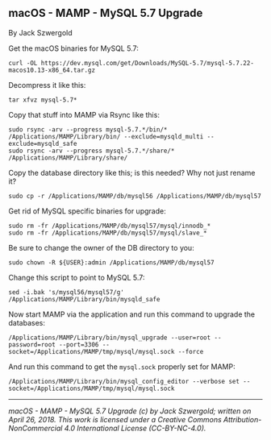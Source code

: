 ## macOS - MAMP - MySQL 5.7 Upgrade

By Jack Szwergold

Get the macOS binaries for MySQL 5.7:

	curl -OL https://dev.mysql.com/get/Downloads/MySQL-5.7/mysql-5.7.22-macos10.13-x86_64.tar.gz

Decompress it like this:

	tar xfvz mysql-5.7*

Copy that stuff into MAMP via Rsync like this:

	sudo rsync -arv --progress mysql-5.7.*/bin/* /Applications/MAMP/Library/bin/ --exclude=mysqld_multi --exclude=mysqld_safe
	sudo rsync -arv --progress mysql-5.7.*/share/* /Applications/MAMP/Library/share/

Copy the database directory like this; is this needed? Why not just rename it?

	sudo cp -r /Applications/MAMP/db/mysql56 /Applications/MAMP/db/mysql57

Get rid of MySQL specific binaries for upgrade:

	sudo rm -fr /Applications/MAMP/db/mysql57/mysql/innodb_*
	sudo rm -fr /Applications/MAMP/db/mysql57/mysql/slave_*

Be sure to change the owner of the DB directory to you:

	sudo chown -R ${USER}:admin /Applications/MAMP/db/mysql57

Change this script to point to MySQL 5.7:

	sed -i.bak 's/mysql56/mysql57/g' /Applications/MAMP/Library/bin/mysqld_safe
	
Now start MAMP via the application and run this command to upgrade the databases:
	
	/Applications/MAMP/Library/bin/mysql_upgrade --user=root --password=root --port=3306 --socket=/Applications/MAMP/tmp/mysql/mysql.sock --force

And run this command to get the `mysql.sock` properly set for MAMP:

	/Applications/MAMP/Library/bin/mysql_config_editor --verbose set --socket=/Applications/MAMP/tmp/mysql/mysql.sock

***

*macOS - MAMP - MySQL 5.7 Upgrade (c) by Jack Szwergold; written on April 26, 2018. This work is licensed under a Creative Commons Attribution-NonCommercial 4.0 International License (CC-BY-NC-4.0).*
